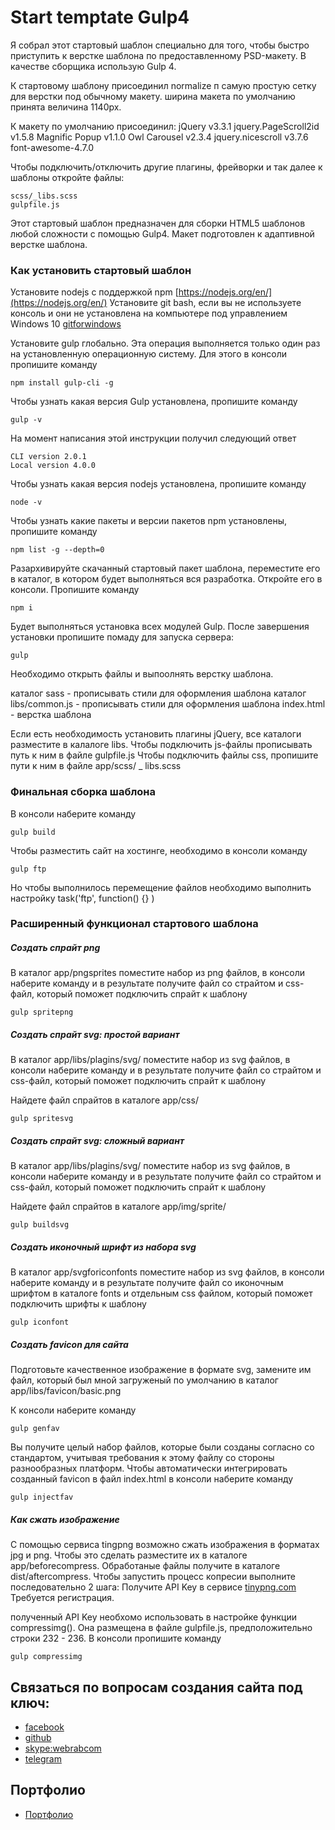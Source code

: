 # Start temptate Gulp4

Я собрал этот стартовый шаблон специально для того, чтобы быстро приступить к верстке шаблона по предоставленному PSD-макету. В качестве сборщика использую Gulp 4.

К стартовому шаблону присоединил normalize п самую простую сетку для верстки под обычному макету. ширина макета по умолчанию принята величина 1140px.

К макету по умолчанию присоединил:
jQuery v3.3.1
jquery.PageScroll2id v1.5.8
Magnific Popup v1.1.0
Owl Carousel v2.3.4
jquery.nicescroll v3.7.6
font-awesome-4.7.0

Чтобы подключить/отключить другие плагины, фрейворки и так далее к шаблоны откройте файлы:

```
scss/_libs.scss
gulpfile.js
```

Этот стартовый шаблон предназначен для сборки HTML5 шаблонов любой сложности с помощью Gulp4. Макет подготовлен к адаптивной верстке шаблона.

### Как установить стартовый шаблон

Установите nodejs с поддержкой npm [https://nodejs.org/en/](https://nodejs.org/en/)
Установите git bash, если вы не используете консоль и они не установлена на компьютере под управлением Windows 10 [gitforwindows](https://gitforwindows.org/)

Установите gulp глобально. Эта операция выполняется только один раз на установленную операционную систему. Для этого в консоли пропишите команду

```
npm install gulp-cli -g
```

Чтобы узнать какая версия Gulp установлена, пропишите команду

```
gulp -v
```

На момент написания этой инструкции получил следующий ответ

```
CLI version 2.0.1
Local version 4.0.0
```

Чтобы узнать какая версия nodejs установлена, пропишите команду

```
node -v
```

Чтобы узнать какие пакеты и версии пакетов npm установлены, пропишите команду

```
npm list -g --depth=0
```

Разархивируйте скачанный стартовый пакет шаблона, переместите его в каталог, в котором будет выполняться вся разработка. Откройте его в консоли. Пропишите команду

```
npm i
```

Будет выполняться установка всех модулей Gulp. После завершения установки пропишите помаду для запуска сервера:

```
gulp
```

Необходимо открыть файлы и выпоолнять верстку шаблона.

каталог sass - прописывать стили для оформления шаблона
каталог libs/common.js - прописывать стили для оформления шаблона
index.html - верстка шаблона

Если есть необходимость установить плагины jQuery, все каталоги разместите в калалоге libs.
Чтобы подключить js-файлы прописывать путь к ним в файле gulpfile.js
Чтобы подключить файлы css, пропишите пути к ним в файле app/scss/ \_ libs.scss

### Финальная сборка шаблона

В консоли наберите команду

```
gulp build
```

Чтобы разместить сайт на хостинге, необходимо в консоли команду

```
gulp ftp
```

Но чтобы выполнилось перемещение файлов необходимо выполнить настройку task('ftp', function() {} )

### Расширенный функционал стартового шаблона

##### Создать спрайт png

В каталог app/pngsprites поместите набор из png файлов, в консоли наберите команду и в результате получите файл со страйтом и css-файл, который поможет подключить спрайт к шаблону

```
gulp spritepng
```

##### Создать спрайт svg: простой вариант

В каталог app/libs/plagins/svg/ поместите набор из svg файлов, в консоли наберите команду и в результате получите файл со страйтом и css-файл, который поможет подключить спрайт к шаблону

Найдете файл спрайтов в каталоге app/css/

```
gulp spritesvg
```

##### Создать спрайт svg: сложный вариант

В каталог app/libs/plagins/svg/ поместите набор из svg файлов, в консоли наберите команду и в результате получите файл со страйтом и css-файл, который поможет подключить спрайт к шаблону

Найдете файл спрайтов в каталоге app/img/sprite/

```
gulp buildsvg
```

##### Создать иконочный шрифт из набора svg

В каталог app/svgforiconfonts поместите набор из svg файлов, в консоли наберите команду и в результате получите файл со иконочным шрифтом в каталоге fonts и отдельным css файлом, который поможет подключить шрифты к шаблону

```
gulp iconfont
```

##### Создать favicon для сайта

Подготовьте качественное изображение в формате svg, замените им файл, который был мной загруженый по умолчанию в каталог app/libs/favicon/basic.png

К консоли наберите команду

```
gulp genfav
```

Вы получите целый набор файлов, которые были созданы согласно со стандартом, учитывая требования к этому файлу со стороны разнообразных платформ.
Чтобы автоматически интегрировать созданный favicon в файл index.html в консоли наберите команду

```
gulp injectfav
```

##### Как сжать изображение

С помощью сервиса tingpng возможно сжать изображения в форматах jpg и png. Чтобы это сделать разместите их в каталоге app/beforecompress. Обработаные файлы получите в каталоге dist/aftercompress.
Чтобы запустить процесс копресии выполните последовательно 2 шага:
Получите API Key в сервисе [tinypng.com](https://tinypng.com/dashboard/api) Требуется регистрация.

полученный API Key необхомо использовать в настройке функции compressimg(). Она размещена в файле gulpfile.js, предположительно строки 232 - 236. В консоли пропишите команду

```
gulp compressimg
```

## Связаться по вопросам создания сайта под ключ:

- [facebook](https://www.facebook.com/frontendercode)
- [github](https://github.com/frontend-coder)
- [skype:webrabcom](href="skype:webrabcom")
- [telegram](https://t.me/frontendcoder)

## Портфолио

- [Портфолио](https://frontend-coder.github.io)
